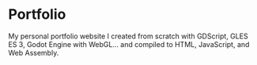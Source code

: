 # Portfolio
My personal portfolio website I created from scratch with GDScript, GLES ES 3, Godot Engine with WebGL... and compiled to HTML, JavaScript, and Web Assembly.
